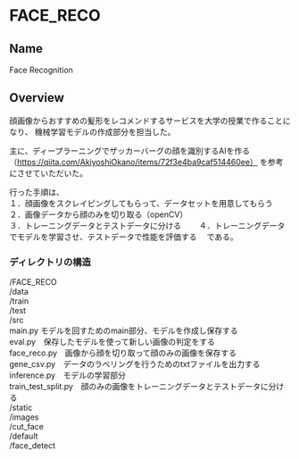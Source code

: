 # FACE_RECO

## Name
Face Recognition

## Overview
顔画像からおすすめの髪形をレコメンドするサービスを大学の授業で作ることになり、
機械学習モデルの作成部分を担当した。

主に、ディープラーニングでザッカーバーグの顔を識別するAIを作る（https://qiita.com/AkiyoshiOkano/items/72f3e4ba9caf514460ee）
を参考にさせていただいた。

行った手順は、  
１．顔画像をスクレイピングしてもらって、データセットを用意してもらう  
２．画像データから顔のみを切り取る（openCV）  
３．トレーニングデータとテストデータに分ける　　
４．トレーニングデータでモデルを学習させ、テストデータで性能を評価する　
である。  


### ディレクトリの構造
/FACE_RECO  
  /data  
    /train  
    /test  
  /src  
    main.py モデルを回すためのmain部分、モデルを作成し保存する  
    eval.py　保存したモデルを使って新しい画像の判定をする  
    face_reco.py　画像から顔を切り取って顔のみの画像を保存する  
    gene_csv.py　データのラベリングを行うためのtxtファイルを出力する  
    inference.py　モデルの学習部分  
    train_test_split.py　顔のみの画像をトレーニングデータとテストデータに分ける  
  /static  
    /images  
      /cut_face  
      /default  
      /face_detect  
      
    







